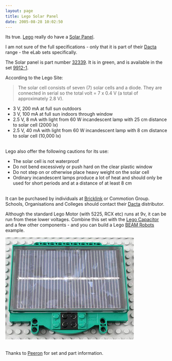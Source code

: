 ```yaml
---
layout: page
title: Lego Solar Panel
date: 2005-08-28 10:02:50
---
```

Its true.  <a class="wiki" href="/wiki/lego.html" title="The best known construction toy">Lego</a> really do have a <a class="wiki" href="/wiki/solar_panel.html" title="Solar Panel">Solar Panel</a>.

I am not sure of the full specifications - only that it is part of their <a class="wiki" href="/wiki/dacta.html" title="DACTA">Dacta</a> range - the eLab sets specifically.

The Solar panel is part number <a href="http://www.peeron.com/inv/parts/32339" rel="external" target="_blank">32339</a>.  It is in green, and is available in the set <a href="http://www.peeron.com/inv/sets/9912-1" rel="external" target="_blank">9912-1</a>.

According to the Lego Site:

> The solar cell consists of seven (7) solar cells and a diode. They are connected in serial so the total volt = 7 x 0.4 V (a total of approximately 2.8 V).

<ul><li>  3 V, 200 mA at full sun outdoors
</li><li> 3 V, 100 mA at full sun indoors through window
</li><li> 2.5 V, 8 mA with light from 60 W incandescent lamp with 25 cm distance to solar cell (2000 lx)
</li><li> 2.5 V, 40 mA with light from 60 W incandescent lamp with 8 cm distance to solar cell (10,000 lx)
</li></ul>
<br/>Lego also offer the following cautions for its use:

<ul><li> The solar cell is not waterproof
</li><li> Do not bend excessively or push hard on the clear plastic window
</li><li> Do not step on or otherwise place heavy weight on the solar cell
</li><li> Ordinary incandescent lamps produce a lot of heat and should only be used for short periods and at a distance of at least 8 cm
</li></ul>
<br/>It can be purchased by individuals at <a class="wiki" href="/wiki/bricklink.html" title="Lego Trading Commnity">Bricklink</a> or Commotion Group.  Schools, Organisations and Colleges should contact their <a class="wiki" href="/wiki/dacta.html" title="DACTA">Dacta</a> distributor.

Although the standard Lego Motor (with 5225, RCX etc) runs at 9v, it can be run from these lower voltages.  Combine this set with the <a class="wiki" href="/wiki/lego_capacitor.html" title="Lego Capacitor">Lego Capacitor</a> and a few other components - and you can build a Lego <a class="wiki" href="/wiki/beam_robots.html" title="Biology, Electronics, Aesthetics and Mechanics">BEAM Robots</a> example.

<img alt="Lego Solar Panel" class="img-responsive" src="/galleries/gallery-1-common-images/97-lego32339solarpanel.jpg" />

<br/>Thanks to <a class="wiki" href="/wiki/peeron.html" title="Online database of Lego Sets and Parts">Peeron</a> for set and part information.

